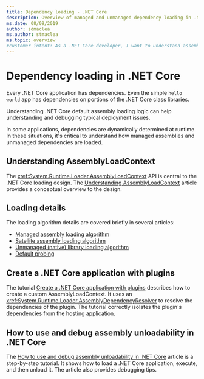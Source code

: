 ```yaml
---
title: Dependency loading - .NET Core
description: Overview of managed and unmanaged dependency loading in .NET Core
ms.date: 08/09/2019
author: sdmaclea
ms.author: stmaclea
ms.topic: overview
#customer intent: As a .NET Core developer, I want to understand assembly loading so that I can design and debug assembly loading issues.
---
```

# Dependency loading in .NET Core

Every .NET Core application has dependencies. Even the simple `hello world` app has dependencies on portions of the .NET Core class libraries.

Understanding .NET Core default assembly loading logic can help understanding and debugging typical deployment issues.

In some applications, dependencies are dynamically determined at runtime. In these situations, it's critical to understand how managed assemblies and unmanaged dependencies are loaded.

## Understanding AssemblyLoadContext

The <xref:System.Runtime.Loader.AssemblyLoadContext> API is central to the .NET Core loading design. The [Understanding AssemblyLoadContext](understanding-assemblyloadcontext.md) article provides a conceptual overview to the design.

## Loading details

The loading algorithm details are covered briefly in several articles:

- [Managed assembly loading algorithm](loading-managed.md)
- [Satellite assembly loading algorithm](loading-resources.md)
- [Unmanaged (native) library loading algorithm](loading-unmanaged.md)
- [Default probing](default-probing.md)

## Create a .NET Core application with plugins

The tutorial [Create a .NET Core application with plugins](../tutorials/creating-app-with-plugin-support.md) describes how to create a custom AssemblyLoadContext. It uses an <xref:System.Runtime.Loader.AssemblyDependencyResolver> to resolve the dependencies of the plugin. The tutorial correctly isolates the plugin's dependencies from the hosting application.

## How to use and debug assembly unloadability in .NET Core

The [How to use and debug assembly unloadability in .NET Core](../../standard/assembly/unloadability-howto.md) article is a step-by-step tutorial. It shows how to load a .NET Core application, execute, and then unload it. The article also provides debugging tips.
